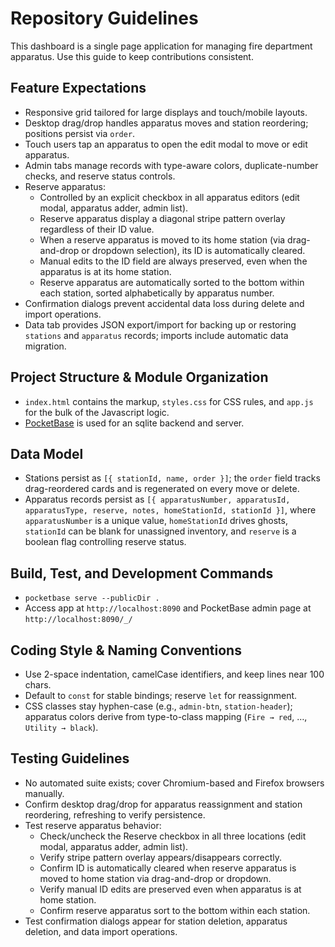 # Repository Guidelines

This dashboard is a single page application for managing fire department
apparatus. Use this guide to keep contributions consistent.

## Feature Expectations
- Responsive grid tailored for large displays and touch/mobile layouts.
- Desktop drag/drop handles apparatus moves and station reordering; positions
  persist via `order`.
- Touch users tap an apparatus to open the edit modal to move or edit apparatus.
- Admin tabs manage records with type-aware colors, duplicate-number checks, and
  reserve status controls.
- Reserve apparatus:
    * Controlled by an explicit checkbox in all apparatus editors (edit modal,
      apparatus adder, admin list).
    * Reserve apparatus display a diagonal stripe pattern overlay regardless of
      their ID value.
    * When a reserve apparatus is moved to its home station (via drag-and-drop
      or dropdown selection), its ID is automatically cleared.
    * Manual edits to the ID field are always preserved, even when the apparatus
      is at its home station.
    * Reserve apparatus are automatically sorted to the bottom within each
      station, sorted alphabetically by apparatus number.
- Confirmation dialogs prevent accidental data loss during delete and import
  operations.
- Data tab provides JSON export/import for backing up or restoring `stations`
  and `apparatus` records; imports include automatic data migration.

## Project Structure & Module Organization
- `index.html` contains the markup, `styles.css` for CSS rules, and `app.js` for
  the bulk of the Javascript logic.
- [PocketBase](https://pocketbase.io/) is used for an sqlite backend and server.

## Data Model
- Stations persist as `[{ stationId, name, order }]`; the `order` field tracks
  drag-reordered cards and is regenerated on every move or delete.
- Apparatus records persist as `[{ apparatusNumber, apparatusId, apparatusType,
  reserve, notes, homeStationId, stationId }]`, where `apparatusNumber` is a
  unique value, `homeStationId` drives ghosts, `stationId` can be blank for
  unassigned inventory, and `reserve` is a boolean flag controlling reserve
  status.

## Build, Test, and Development Commands
* `pocketbase serve --publicDir .`
* Access app at `http://localhost:8090` and PocketBase admin page at
  `http://localhost:8090/_/`

## Coding Style & Naming Conventions
- Use 2-space indentation, camelCase identifiers, and keep lines near 100 chars.
- Default to `const` for stable bindings; reserve `let` for reassignment.
- CSS classes stay hyphen-case (e.g., `admin-btn`, `station-header`); apparatus
  colors derive from type-to-class mapping (`Fire → red`, …, `Utility → black`).

## Testing Guidelines
- No automated suite exists; cover Chromium-based and Firefox browsers manually.
- Confirm desktop drag/drop for apparatus reassignment and station reordering,
  refreshing to verify persistence.
- Test reserve apparatus behavior:
  - Check/uncheck the Reserve checkbox in all three locations (edit modal,
    apparatus adder, admin list).
  - Verify stripe pattern overlay appears/disappears correctly.
  - Confirm ID is automatically cleared when reserve apparatus is moved to home
    station via drag-and-drop or dropdown.
  - Verify manual ID edits are preserved even when apparatus is at home station.
  - Confirm reserve apparatus sort to the bottom within each station.
- Test confirmation dialogs appear for station deletion, apparatus deletion, and
  data import operations.
